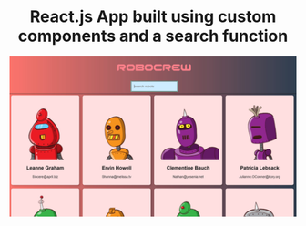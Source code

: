 <h1 align="center">React.js App built using custom components and a search function</h1>

![myimage-alt-tag](./image.JPG)
